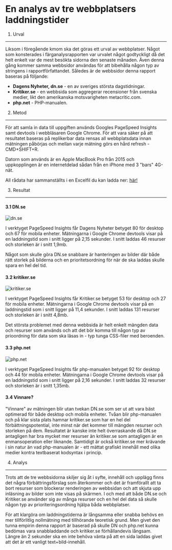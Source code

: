 ---
---
En analys av tre webbplatsers laddningstider
=========================


1. Urval
-----------------------
Liksom i föregående kmom ska det göras ett urval av webbplatser. Något som konsterades i färganalysrapporten var urvalet något godtyckligt då det helt enkelt var de mest besökta sidorna den senaste månaden. Även denna gång kommer samma webbsidor användas för att bibehålla någon typ av stringens i rapportförfattandet. Således är de webbsidor denna rapport baseras på följande:

* **Dagens Nyheter, dn.se** - en av sveriges största dagstidningar.
* **Kritiker.se** - en webbsida som aggregerar recensioner från svenska medier, likt den amerikanska motsvarigheten metacritic.com.
* **php.net** - PHP-manualen.


2. Metod
-----------------------
För att samla in data till uppgiften används Googles PageSpeed Insights samt devtools i webbläsaren Google Chrome. För att vara säker på att resultatet baseras på replikerbar data rensas all webbplatsdata innan mätningen påbörjas och mellan varje mätning görs en hård refresh - CMD+SHIFT+R.

Datorn som används är en Apple MacBook Pro från 2015 och uppkopplingen är en internetdelad sådan från en iPhone med 3 "bars" 4G-nät.

All rådata har sammanställts i en Excelfil du kan ladda ner: [här!](files/kmom05.xlsx)


3. Resultat
-----------------------

#### 3.1 DN.se  
![dn.se](image/dnse2.jpg?w=821 "dn.se")  

I verktyget PageSpeed Insights får Dagens Nyheter betyget 80 för desktop och 67 för mobila enheter. Mätningarna i Google Chrome devtools visar på en laddningstid som i snitt ligger på 2,15 sekunder. I snitt laddas 46 resurser och storleken är i snitt 1,9mb.

Något som skulle göra DN.se snabbare är hanteringen av bilder där både rätt storlek på bilderna och en prioritetsordning för när de ska laddas skulle spara en hel del tid.

#### 3.2 kritiker.se
![kritiker.se](image/kritikerse2.jpg?w=821 "Kritiker.se")

I verktyget PageSpeed Insights får Kritiker.se betyget 53 för desktop och 27 för mobila enheter. Mätningarna i Google Chrome devtools visar på en laddningstid som i snitt ligger på 11,4 sekunder. I snitt laddas 131 resurser och storleken är i snitt 4,8mb.

Det största problemet med denna webbsida är helt enkelt mängden data och resurser som används och att det bör komma till någon typ av prioordning för data som ska läsas in - typ tunga CSS-filer med beroenden.


#### 3.3 php.net
![php.net](image/phpnet2.jpg?w=821 "php.net")

I verktyget PageSpeed Insights får php-manualen betyget 92 för desktop och 44 för mobila enheter. Mätningarna i Google Chrome devtools visar på en laddningstid som i snitt ligger på 2,16 sekunder. I snitt laddas 32 resurser och storleken är i snitt 1,35mb.

#### 3.4 Vinnare?
"Vinnare" av mätningen blir utan tvekan DN.se som ser ut att vara bäst optimerad för både desktop och mobila enheter. Tvåan blir php-manualen och på klar sista plats hamnar kritiker.se som har en hel del förbättningspotential, inte minst när det kommer till mängden resurser och storleken på dem. Resultatet är kanske inte helt överraskande då DN.se antagligen har bra mycket mer resurser än kritiker.se som antagligen är en enmansoperation eller liknande. Samtidigt är också kritiker.se mer krävande i sin natur än vad php-manualen är - ett mättat grafiskt innehåll med olika medier kontra textbaserat kodsyntax i princip.

4. Analys
-----------------------
Trots att de tre webbsidorna skiljer sig åt i syfte, innehåll och upplägg finns det några förbättringsförslag som återkommer och det är framförallt att ta bort resurser som blockerar renderingen av webbsidan och att skjuta upp inläsning av bilder som inte visas på skärmen. I och med att både DN.se och Kritiker.se använder sig av många resurser och en hel del data så skulle någon typ av prioriteringsordning hjälpa båda webbplatser.

För att klargöra om laddningstiderna är långsamma eller snabba behövs en mer tillförlitlig nollmätning med tillhörande teoretisk grund. Men givet den tunna empirin denna rapport är baserad på skulle DN och php.net kunna bedömas vara snabbladdande och kritiker.se förhållandevis långsam. Längre än 2 sekunder ska en inte behöva vänta på att en sida laddas givet att det är ett vanligt text+bild-innehåll.
